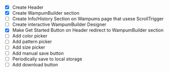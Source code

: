  - [x] Create Header
 - [x] Create WampumBuilder section
 - [ ] Create Info/History Section on Wampums page that usese ScrollTrigger
 - [ ] Create interactive WampumBuilder Designer
 - [x] Make Get Started Button on Header redirect to WampumBuilder section
 - [ ] Add color picker
 - [ ] Add pattern picker
 - [ ] Add size picker
 - [ ] Add manual save button 
 - [ ] Periodically save to local storage
 - [ ] Add download button